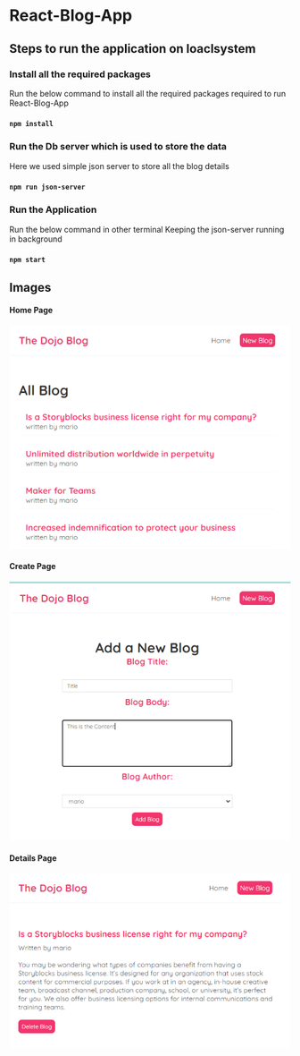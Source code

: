 # React-Blog-App

## Steps to run the application on loaclsystem

### Install all the required packages

Run the below command to install all the required packages required to run React-Blog-App

#### `npm install`

### Run the Db server which is used to store the data

Here we used simple json server to store all the blog details

#### `npm run json-server`

### Run the Application

Run the below command in other terminal Keeping the json-server running in background

#### `npm start`

## Images

#### Home Page
![Home Page](images/home-page.png)

#### Create Page
![Create Page](images/create-page.png)

#### Details Page
![Details Page](images/details-page.png)
